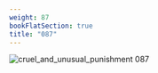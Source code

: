 ```yaml
---
weight: 87
bookFlatSection: true
title: "087"
---
```


![cruel_and_unusual_punishment 087 ](../../jpg/cup_087.jpg)


